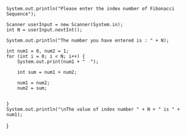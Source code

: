     System.out.println("Please enter the index number of Fibonacci Sequence");

    Scanner userInput = new Scanner(System.in);
    int N = userInput.nextInt();

    System.out.println("The number you have entered is : " + N);

    int num1 = 0, num2 = 1;
    for (int i = 0; i < N; i++) {
        System.out.print(num1 + "  ");

        int sum = num1 + num2;

        num1 = num2;
        num2 = sum;


    }
    System.out.println("\nThe value of index number " + N + " is " + num1);

}
```
